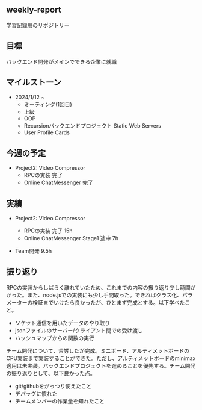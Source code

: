 ## weekly-report
学習記録用のリポジトリー

## 目標
バックエンド開発がメインでできる企業に就職

## マイルストーン
- 2024/1/12 ~
    - ミーティング(1回目)
    - 上級
    - OOP
    - Recursionバックエンドプロジェクト Static Web Servers
    - User Profile Cards

## 今週の予定
-  Project2: Video Compressor
    - RPCの実装 完了
    - Online ChatMessenger 完了

## 実績
- Project2: Video Compressor
    - RPCの実装 完了 15h
    - Online ChatMessenger Stage1 途中 7h

- Team開発 9.5h

## 振り返り
RPCの実装からしばらく離れていたため、これまでの内容の振り返り少し時間がかった。また、node.jsでの実装にも少し手間取った。できればクラス化、パラメーターの検証までいけたら良かったが、ひとまず完成とする。以下学べたこと。

- ソケット通信を用いたデータのやり取り
- jsonファイルのサーバー/クライアント間での受け渡し
- ハッシュマップからの関数の実行

チーム開発について、苦労したが完成。ミニボード、アルティメットボードのCPU実装まで実装することができた。ただし、アルティメットボードのminimax適用は未実装。バックエンドプロジェクトを進めることを優先する。チーム開発の振り返りとして、以下良かった点。

- git/githubをがっつり使えたこと
- デバッグに慣れた
- チームメンバーの作業量を知れたこと
